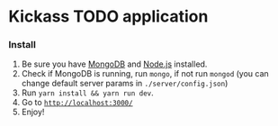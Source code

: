 # Kickass TODO application

### Install
1. Be sure you have [MongoDB](https://www.mongodb.com/download-center) and [Node.js](https://nodejs.org/en/) installed.
2. Check if MongoDB is running, run ```mongo```, if not run ```mongod``` (you can change default server params in ```./server/config.json```)
3. Run ```yarn install && yarn run dev```.
4. Go to [`http://localhost:3000/`](http://localhost:3000/)
5. Enjoy!
